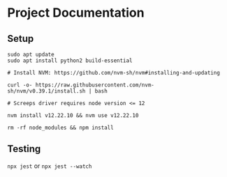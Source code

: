 # Project Documentation

## Setup

```shell
sudo apt update
sudo apt install python2 build-essential

# Install NVM: https://github.com/nvm-sh/nvm#installing-and-updating

curl -o- https://raw.githubusercontent.com/nvm-sh/nvm/v0.39.1/install.sh | bash

# Screeps driver requires node version <= 12

nvm install v12.22.10 && nvm use v12.22.10

rm -rf node_modules && npm install
```

## Testing

`npx jest` or `npx jest --watch`
